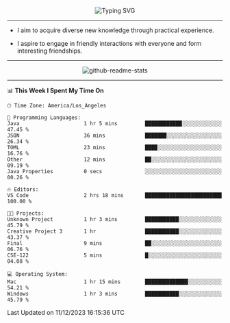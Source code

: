 <p align="center">
  <img src="https://readme-typing-svg.demolab.com?font=Fira+Code&weight=500&size=32&duration=2500&pause=1600&center=true&vCenter=true&random=false&width=1024&height=64&lines=Hi+there+%F0%9F%91%8B;I'm+delighted+you+could+make+it+here+%F0%9F%8E%89;I'm+Harry%2C+a+college+student+still+finding+my+way" alt="Typing SVG" />
</p>


---


- I aim to acquire diverse new knowledge through practical experience.

- I aspire to engage in friendly interactions with everyone and form interesting friendships.


---


<p align="center">
  <img src="https://github-readme-stats.vercel.app/api?username=Harry-Jing&show_icons=true" alt="github-readme-stats"/>
</p>


---

<!--START_SECTION:waka-->
📊 **This Week I Spent My Time On** 

```text
🕑︎ Time Zone: America/Los_Angeles

💬 Programming Languages: 
Java                     1 hr 5 mins         ████████████░░░░░░░░░░░░░   47.45 % 
JSON                     36 mins             ███████░░░░░░░░░░░░░░░░░░   26.34 % 
TOML                     23 mins             ████░░░░░░░░░░░░░░░░░░░░░   16.76 % 
Other                    12 mins             ██░░░░░░░░░░░░░░░░░░░░░░░   09.19 % 
Java Properties          0 secs              ░░░░░░░░░░░░░░░░░░░░░░░░░   00.26 % 

🔥 Editors: 
VS Code                  2 hrs 18 mins       █████████████████████████   100.00 % 

🐱‍💻 Projects: 
Unknown Project          1 hr 3 mins         ███████████░░░░░░░░░░░░░░   45.79 % 
Creative Project 3       1 hr                ███████████░░░░░░░░░░░░░░   43.37 % 
Final                    9 mins              ██░░░░░░░░░░░░░░░░░░░░░░░   06.76 % 
CSE-122                  5 mins              █░░░░░░░░░░░░░░░░░░░░░░░░   04.08 % 

💻 Operating System: 
Mac                      1 hr 15 mins        ██████████████░░░░░░░░░░░   54.21 % 
Windows                  1 hr 3 mins         ███████████░░░░░░░░░░░░░░   45.79 % 
```


 Last Updated on 11/12/2023 16:15:36 UTC
<!--END_SECTION:waka-->
